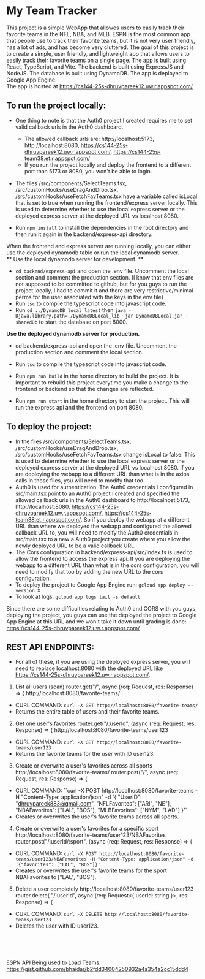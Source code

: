 # My Team Tracker

This project is a simple WebApp that allowes users to easily track their favorite teams in the NFL, NBA, and MLB.
ESPN is the most common app that people use to track their favorite teams, but it is not very user friendly, has a lot of ads, and has become very cluttered.
The goal of this project is to create a simple, user friendly, and lightweight app that allows users to easily track their favorite teams on a single page.
The app is built using React, TypeScript, and Vite.
The backend is built using ExpressJS and NodeJS.
The database is built using DynamoDB.
The app is deployed to Google App Engine. <br>
The app is hosted at https://cs144-25s-dhruvpareek12.uw.r.appspot.com/

## To run the project locally:
- One thing to note is that the Auth0 project I created requires me to set valid callback urls in the Auth0 dashboard.
  - The allowed callback urls are: http://localhost:5173, http://localhost:8080, https://cs144-25s-dhruvpareek12.uw.r.appspot.com/, https://cs144-25s-team38.et.r.appspot.com/
  - If you run the project locally and deploy the frontend to a different port than 5173 or 8080, you won't be able to login.

- The files /src/components/SelectTeams.tsx, /src/customHooks/useDragAndDrop.tsx, /src/customHooks/useFetchFavTeams.tsx have a variable called isLocal that is set to true when running the frontend/express server locally. This is used to determine whether to use the local express server or the deployed express server at the deployed URL vs localhost:8080.

- Run `npm install` to install the dependencies in the root directory and then run it again in the backend/express-api directory.

When the frontend and express server are running locally, you can either use the deployed dynamodb table or run the local dynamodb server.
<br>
  ** Use the local dynamodb server for development. **
  - `cd backend/express-api` and open the .env file. Uncomment the local section and comment the production section. (I know that env files are not supposed to be committed to github, but for you guys to run the project locally, I had to commit it and there are very restrictive/minimal perms for the user associated with the keys in the env file)
  - Run `tsc` to compile the typescript code into javascript code.
  - Run `cd ../DynamoDB_local_latest` then `java -Djava.library.path=./DynamoDBLocal_lib -jar DynamoDBLocal.jar -sharedDb` to start the database on port 8000.

  **Use the deployed dynamodb server for production.**
  - cd backend/express-api and open the .env file. Uncomment the production section and comment the local section.
  - Run `tsc` to compile the typescript code into javascript code.


- Run `npm run build` in the home directory to build the project. It is important to rebuild this project everytime you make a change to the frontend or backend so that the changes are reflected.
- Run `npm run start` in the home directory to start the project. This will run the express api and the frontend on port 8080.

## To deploy the project:
- In the files /src/components/SelectTeams.tsx, /src/customHooks/useDragAndDrop.tsx, /src/customHooks/useFetchFavTeams.tsx change isLocal to false. This is used to determine whether to use the local express server or the deployed express server at the deployed URL vs localhost:8080. If you are deploying the webapp to a different URL than what is in the axios calls in those files, you will need to modify that too.
- Auth0 is used for authentication. The Auth0 credentials I configured in src/main.tsx point to an Auth0 project I created and specified the allowed callback urls in the Auth0 dashboard to http://localhost:5173, http://localhost:8080, https://cs144-25s-dhruvpareek12.uw.r.appspot.com/, https://cs144-25s-team38.et.r.appspot.com/. So if you deploy the webapp at a different URL than where we deployed the webapp and configured the allowed callback URL to, you will need to modify the Auth0 credentials in src/main.tsx to a new a Auth0 project you create where you allow the newly deployed URL to be a valid callback URL.
- The Cors configuration in backend/express-api/src/index.ts is used to allow the frontend to access the express api. If you are deploying the webapp to a different URL than what is in the cors configuration, you will need to modify that too by adding the new URL to the cors configuration.
- To deploy the project to Google App Engine run:
`gcloud app deploy --version X`  
- To look at logs:
`gcloud app logs tail -s default`

Since there are some difficulties relating to Auth0 and CORS with you guys deploying the project, you guys can use the deployed the project to Google App Engine at this URL and we won't take it down until grading is done: https://cs144-25s-dhruvpareek12.uw.r.appspot.com/


## REST API ENDPOINTS:
- For all of these, if you are using the deployed express server, you will need to replace localhost:8080 with the deployed URL like https://cs144-25s-dhruvpareek12.uw.r.appspot.com/.

1. List all users (scan)
router.get("/", async (req: Request, res: Response) => {
http://localhost:8080/favorite-teams/
- CURL COMMAND: `curl -X GET http://localhost:8080/favorite-teams/`
- Returns the entire table of users and their favorite teams.

2. Get one user's favorites
router.get("/:userId", (async (req: Request, res: Response) => {
http://localhost:8080/favorite-teams/user123
- CURL COMMAND: `curl -X GET http://localhost:8080/favorite-teams/user123`
- Returns the favorite teams for the user with ID user123.

3. Create or overwrite a user's favorites across all sports
http://localhost:8080/favorite-teams/
router.post("/", async (req: Request, res: Response) => {
- CURL COMMAND: ``curl -X POST http://localhost:8080/favorite-teams -H "Content-Type: application/json" -d '{ "UserID": "dhruvpareek883@gmail.com", "NFLFavorites": ["ARI", "NE"], "NBAFavorites": ["LAL", "BOS"], "MLBFavorites": ["NYM", "LAD"] }'`
- Creates or overwrites the user's favorite teams across all sports.

4. Create or overwrite a user's favorites for a specific sport
http://localhost:8080/favorite-teams/user123/NBAFavorites
router.post("/:userId/:sport", (async (req: Request, res: Response) => {
- CURL COMMAND: `curl -X POST http://localhost:8080/favorite-teams/user123/NBAFavorites -H "Content-Type: application/json" -d '{"favorites": ["LAL", "BOS"]}'`
- Creates or overwrites the user's favorite teams for the sport NBAFavorites to ["LAL", "BOS"].

5. Delete a user completely
http://localhost:8080/favorite-teams/user123
router.delete( "/:userId", async (req: Request<{ userId: string }>, res: Response) => {
- CURL COMMAND: `curl -X DELETE http://localhost:8080/favorite-teams/user123`
- Deletes the user with ID user123.

<br><br><br>

ESPN API Being used to Load Teams: https://gist.github.com/bhaidar/b2fdd34004250932a4a354a2cc15ddd4